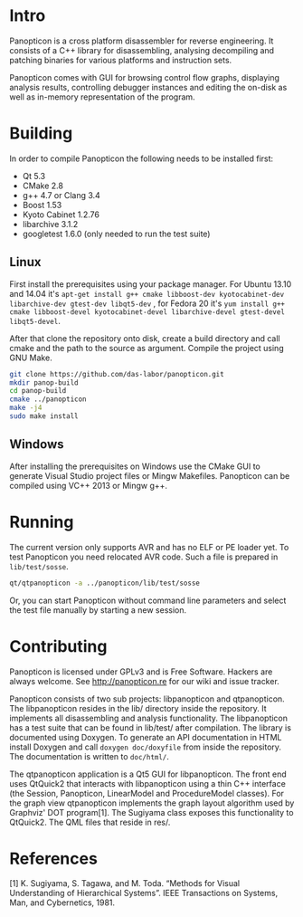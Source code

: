 Intro
=====

Panopticon is a cross platform disassembler for reverse engineering.
It consists of a C++ library for disassembling, analysing decompiling
and patching binaries for various platforms and instruction sets.

Panopticon comes with GUI for browsing control flow graphs, displaying
analysis results, controlling debugger instances and editing the on-disk
as well as in-memory representation of the program.

Building
========

In order to compile Panopticon the following needs to be installed first:

- Qt 5.3
- CMake 2.8
- g++ 4.7 or Clang 3.4
- Boost 1.53
- Kyoto Cabinet 1.2.76
- libarchive 3.1.2
- googletest 1.6.0 (only needed to run the test suite)

Linux
-----

First install the prerequisites using your package manager. For Ubuntu
13.10 and 14.04 it's ``apt-get install g++ cmake libboost-dev kyotocabinet-dev libarchive-dev gtest-dev libqt5-dev``
, for Fedora 20 it's ``yum install g++ cmake libboost-devel kyotocabinet-devel libarchive-devel gtest-devel libqt5-devel``.

After that clone the repository onto disk, create a build directory and
call cmake and the path to the source as argument. Compile the project
using GNU Make.

```bash
git clone https://github.com/das-labor/panopticon.git
mkdir panop-build
cd panop-build
cmake ../panopticon
make -j4
sudo make install
```

Windows
-------

After installing the prerequisites on Windows use the CMake GUI to
generate Visual Studio project files or Mingw Makefiles. Panopticon
can be compiled using VC++ 2013 or Mingw g++.

Running
=======

The current version only supports AVR and has no ELF or PE loader yet.
To test Panopticon you need relocated AVR code. Such a file is prepared in
``lib/test/sosse``.

```bash
qt/qtpanopticon -a ../panopticon/lib/test/sosse
```

Or, you can start Panopticon without command line parameters and
select the test file manually by starting a new session.

Contributing
============

Panopticon is licensed under GPLv3 and is Free Software. Hackers are
always welcome. See http://panopticon.re for our wiki and issue tracker.

Panopticon consists of two sub projects: libpanopticon and qtpanopticon.
The libpanopticon resides in the lib/ directory inside the repository. It
implements all disassembling and analysis functionality.
The libpanopticon has a test suite that can be found in lib/test/ after compilation.
The library is documented using Doxygen. To generate an API documentation in HTML install
Doxygen and call ``doxygen doc/doxyfile`` from inside the repository. The documentation is
written to ``doc/html/``.

The qtpanopticon application is a Qt5 GUI for libpanopticon. The front end uses
QtQuick2 that interacts with libpanopticon using a thin C++ interface (the
Session, Panopticon, LinearModel and ProcedureModel classes). For the graph view
qtpanopticon implements the graph layout algorithm used by Graphviz' DOT program[1].
The Sugiyama class exposes this functionality to QtQuick2.
The QML files that reside in res/.

References
==========

[1] K. Sugiyama, S. Tagawa, and M. Toda.
    “Methods for Visual Understanding of Hierarchical Systems”.
    IEEE Transactions on Systems, Man, and Cybernetics, 1981.

